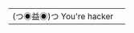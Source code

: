<table>
  <tr>
    <td>(つ◉益◉)つ You're hacker</td>
    <td><img src="https://profile-counter.glitch.me/sm00v/count.svg" alt="" /></td>
  </tr>
</table>
